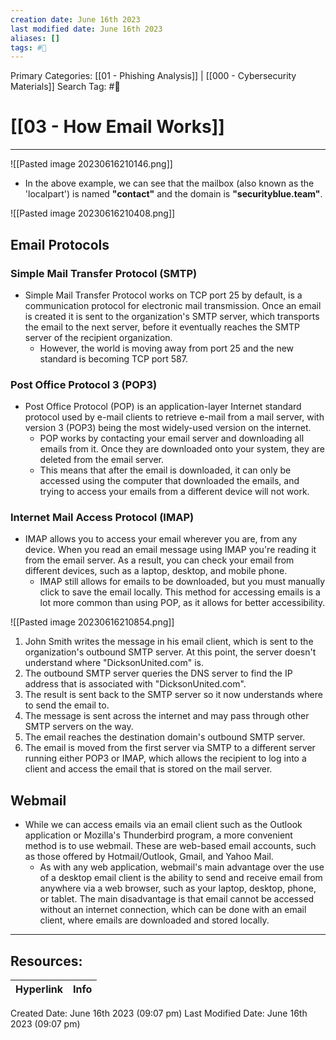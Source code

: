 ```yaml
---
creation date: June 16th 2023
last modified date: June 16th 2023
aliases: []
tags: #📖
---
```


Primary Categories: [[01 - Phishing Analysis]] | [[000 - Cybersecurity Materials]]
Search Tag: #📖  

# [[03 - How Email Works]]  
---

![[Pasted image 20230616210146.png]]

- In the above example, we can see that the mailbox (also known as the 'localpart') is named **"contact"** and the domain is **"securityblue.team"**.

![[Pasted image 20230616210408.png]]

## Email Protocols

 ### **Simple Mail Transfer Protocol (SMTP)**
- Simple Mail Transfer Protocol works on TCP port 25 by default, is a communication protocol for electronic mail transmission. Once an email is created it is sent to the organization's SMTP server, which transports the email to the next server, before it eventually reaches the SMTP server of the recipient organization.
	- However, the world is moving away from port 25 and the new standard is becoming TCP port 587.

### **Post Office Protocol 3 (POP3)**
- Post Office Protocol (POP) is an application-layer Internet standard protocol used by e-mail clients to retrieve e-mail from a mail server, with version 3 (POP3) being the most widely-used version on the internet.
	- POP works by contacting your email server and downloading all emails from it. Once they are downloaded onto your system, they are deleted from the email server.
	- This means that after the email is downloaded, it can only be accessed using the computer that downloaded the emails, and trying to access your emails from a different device will not work.

### **Internet Mail Access Protocol (IMAP)**
- IMAP allows you to access your email wherever you are, from any device. When you read an email message using IMAP you're reading it from the email server. As a result, you can check your email from different devices, such as a laptop, desktop, and mobile phone.
	- IMAP still allows for emails to be downloaded, but you must manually click to save the email locally. This method for accessing emails is a lot more common than using POP, as it allows for better accessibility.

![[Pasted image 20230616210854.png]]

1. John Smith writes the message in his email client, which is sent to the organization's outbound SMTP server. At this point, the server doesn't understand where "DicksonUnited.com" is.
2. The outbound SMTP server queries the DNS server to find the IP address that is associated with "DicksonUnited.com".
3. The result is sent back to the SMTP server so it now understands where to send the email to.
4. The message is sent across the internet and may pass through other SMTP servers on the way.
5. The email reaches the destination domain's outbound SMTP server.
6. The email is moved from the first server via SMTP to a different server running either POP3 or IMAP, which allows the recipient to log into a client and access the email that is stored on the mail server.

## Webmail
- While we can access emails via an email client such as the Outlook application or Mozilla's Thunderbird program, a more convenient method is to use webmail. These are web-based email accounts, such as those offered by Hotmail/Outlook, Gmail, and Yahoo Mail.
	- As with any web application, webmail's main advantage over the use of a desktop email client is the ability to send and receive email from anywhere via a web browser, such as your laptop, desktop, phone, or tablet. The main disadvantage is that email cannot be accessed without an internet connection, which can be done with an email client, where emails are downloaded and stored locally.





___

## Resources:

| Hyperlink | Info |
| --------- | ---- |


Created Date: June 16th 2023 (09:07 pm) 
Last Modified Date: June 16th 2023 (09:07 pm)
